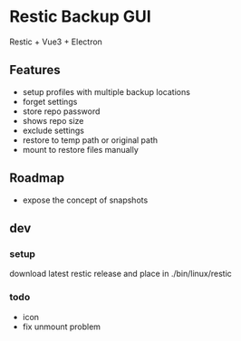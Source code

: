 # Restic Backup GUI #

Restic + Vue3 + Electron



## Features ##

- setup profiles with multiple backup locations
- forget settings
- store repo password
- shows repo size
- exclude settings
- restore to temp path or original path
- mount to restore files manually

## Roadmap ##

- expose the concept of snapshots

## dev ##

### setup

download latest restic release and place in ./bin/linux/restic


### todo

- icon
- fix unmount problem


